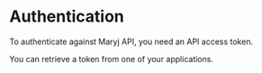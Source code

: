 # Authentication

To authenticate against Maryj API, you need an API access token.

You can retrieve a token from one of your applications.
